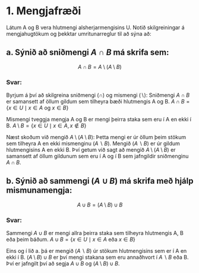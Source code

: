 # 1. Mengjafræði 
Látum A og B vera hlutmengi alsherjarmengisins U. Notið skilgreiningar á mengjahugtökum og þekktar umritunarreglur til að sýna að:

## a. Sýnið að sniðmengi $A \cap B$ má skrifa sem:

$$
        A \cap B = A \setminus(A \setminus B)
$$
### Svar: 
Byrjum á því að skilgreina sniðmengi (∩) og mismengi (∖): 
Sniðmengi $A \cap B$ er samansett af öllum gildum sem tilheyra bæði hlutmengis A og B. 
        $A \cap B = \{x \in U \mid x \in A \text{ og } x \in B\}$
        
Mismengi tveggja mengja A og B er mengi þeirra staka sem eru í A en ekki í B.
        $A \setminus B = \{x \in U \mid x \in A, x \notin B\}$

Næst skoðum við mengið $A \setminus (A \setminus B)$: Þetta mengi er úr öllum þeim stökum sem tilheyra A en ekki mismenginu $(A∖B)$.
Mengið $(A∖B)$ er úr gildum hlutmengisins A en ekki B. 
Því getum við sagt að mengið $A \setminus (A \setminus B)$ er samansett af öllum gildunum sem eru í A og í B sem jafngildir sniðmenginu $A \cap B$. 


## b. Sýnið að sammengi $(A \cup B)$ má skrifa með hjálp mismunamengja:

$$
        A \cup B = (A \setminus B) \cup B
$$
### Svar: 
Sammengi $A \cup B$ er mengi allra þeirra staka sem tilheyra hlutmengis A, B eða þeim báðum. 
        $A \cup B = \{x \in U \mid x \in A \text{ eða } x \in B\}$

Eins og í lið a. þá er mengið $(A∖B)$ úr stökum hlutmengisins sem er í A en ekki í B. 
$(A \setminus B) \cup B$ er því mengi stakana sem eru annaðhvort í $A∖B$ eða B. 
Því er jafngilt því að segja $A \cup B$ og $(A \setminus B) \cup B$. 
